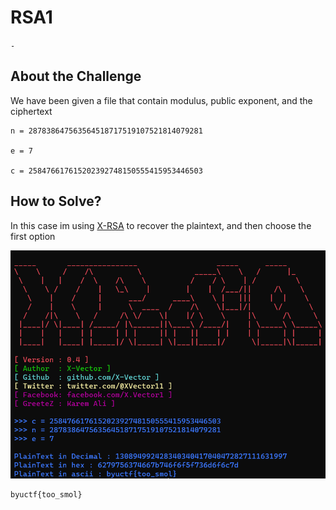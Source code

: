 # RSA1
`-`

## About the Challenge
We have been given a file that contain modulus, public exponent, and the ciphertext

```
n = 287838647563564518717519107521814079281

e = 7

c = 258476617615202392748150555415953446503
```

## How to Solve?
In this case im using [X-RSA](https://github.com/X-Vector/X-RSA) to recover the plaintext, and then choose the first option

![flag](images/flag.png)

```
byuctf{too_smol}
```